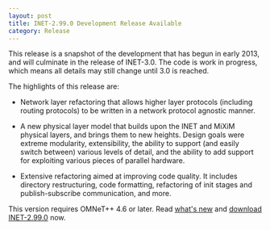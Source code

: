 ```yaml
---
layout: post
title: INET-2.99.0 Development Release Available
category: Release
---
```


This release is a snapshot of the development that has begun in early 2013,
and will culminate in the release of INET-3.0. The code is work in
progress, which means all details may still change until 3.0 is reached.

The highlights of this release are:

*   Network layer refactoring that allows higher layer protocols (including
    routing protocols) to be written in a network protocol agnostic manner.

*   A new physical layer model that builds upon the INET and MiXiM physical
    layers, and brings them to new heights. Design goals were extreme
    modularity, extensibility, the ability to support (and easily switch
    between) various levels of detail, and the ability to add support for
    exploiting various pieces of parallel hardware.

*   Extensive refactoring aimed at improving code quality. It includes
    directory restructuring, code formatting, refactoring of init stages and
    publish-subscribe communication, and more.

This version requires OMNeT++ 4.6 or later. Read 
[what's new](https://github.com/inet-framework/inet/blob/v2.99.0/WHATSNEW) and 
[download INET-2.99.0](http://omnetpp.org/download/contrib/models/inet-2.99.0-src.tgz) 
now.
